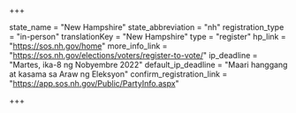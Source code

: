 +++

state_name = "New Hampshire"
state_abbreviation = "nh"
registration_type = "in-person"
translationKey = "New Hampshire"
type = "register"
hp_link = "https://sos.nh.gov/home"
more_info_link = "https://sos.nh.gov/elections/voters/register-to-vote/"
ip_deadline = "Martes, ika-8 ng Nobyembre 2022"
default_ip_deadline = "Maari hanggang at kasama sa  Araw ng Eleksyon"
confirm_registration_link = "https://app.sos.nh.gov/Public/PartyInfo.aspx"

+++